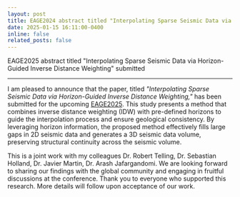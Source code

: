 ```yaml
---
layout: post
title: EAGE2024 abstract titled "Interpolating Sparse Seismic Data via Horizon-Guided Inverse Distance Weighting" submitted
date: 2025-01-15 16:11:00-0400
inline: false
related_posts: false
---
```


EAGE2025 abstract titled "Interpolating Sparse Seismic Data via Horizon-Guided Inverse Distance Weighting" submitted

---

I am pleased to announce that the paper, titled *"Interpolating Sparse Seismic Data via Horizon-Guided Inverse Distance Weighting,"* has been submitted for the upcoming [EAGE2025](https://eageannual.org/). 
This study presents a method that combines inverse distance weighting (IDW) with pre-defined horizons to guide the interpolation process and ensure geological consistency. By leveraging horizon information, the proposed method effectively fills large gaps in 2D seismic data and generates a 3D seismic data volume, preserving structural continuity across the seismic volume.

This is a joint work with my colleagues Dr. Robert Telling, Dr. Sebastian Holland, Dr. Javier Martin, Dr. Arash Jafargandomi. We are looking forward to sharing our findings with the global community and engaging in fruitful discussions at the conference. Thank you to everyone who supported this research. More details will follow upon acceptance of our work.